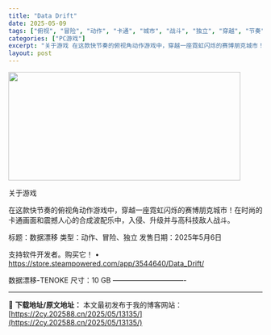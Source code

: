 ```yaml
---
title: "Data Drift"
date: 2025-05-09
tags: ["俯视", "冒险", "动作", "卡通", "城市", "战斗", "独立", "穿越", "节奏", "赛博朋克"]
categories: ["PC游戏"]
excerpt: "关于游戏 在这款快节奏的俯视角动作游戏中，穿越一座霓虹闪烁的赛博朋克城市！在时尚的卡通画面和震撼人心的合成波配乐中，入侵、升级并与高科技敌人战斗。 标题：数据漂移 类型：动作、冒险、独立 发售日期：2025年5月6日 支持软件开发者。购买它！ • https://store.steampowered&hellip;"
layout: post
---
```


<img src="https://2cy.202588.cn/wp-content/uploads/2025/05/2025050905220462.webp" alt="" width="460" height="215" class="aligncenter size-full wp-image-13113" />

关于游戏

在这款快节奏的俯视角动作游戏中，穿越一座霓虹闪烁的赛博朋克城市！在时尚的卡通画面和震撼人心的合成波配乐中，入侵、升级并与高科技敌人战斗。

标题：数据漂移
类型：动作、冒险、独立
发售日期：2025年5月6日

支持软件开发者。购买它！
• https://store.steampowered.com/app/3544640/Data_Drift/

数据漂移-TENOKE
尺寸：10 GB
——————————- 

---
📖 **下载地址/原文地址：** 本文最初发布于我的博客网站：[https://2cy.202588.cn/2025/05/13135/](https://2cy.202588.cn/2025/05/13135/)
